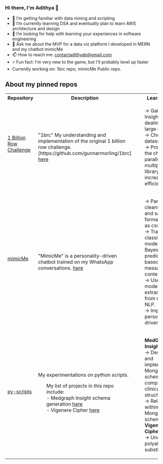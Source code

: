 ### Hi there, I'm Adithya 👋

- 🔭 I’m getting familiar with data mining and scripting
- 🌱 I’m currently learning DSA and eventually plan to learn AWS architecture and design
- 🤔 I’m looking for help with learning your experiences in software engineering 
- 💬 Ask me about the MVP for a data viz platform I developed in MERN and my chatbot mimicMe
- 📫 How to reach me: contactadithyab@gmail.com
- ⚡ Fun fact: I'm very new to the game, but I'll probably level up faster
- Currently working on: 1brc repo, mimicMe Public repo.

## About my pinned repos

<table>
  <tr>
    <th>Repository</th>
    <th>Description</th>
    <th>Learnings</th>
  </tr>
  <tr>
    <td><a target="_blank" href="https://github.com/adhistark222/1brc">1 Billion Row Challenge<h4/></a></td>
    <td>"1brc" My understanding and implementation of the original 1 billion row challenge. [https://github.com/gunnarmorling/1brc]
      <a target="_blank" href="https://github.com/adhistark222/1brc">here</a>
    </td>
      <td> 
        <ul>
           -> Gained Insights in dealing with large datasets <br/>
           -> Chunking up datasets <br/>
           -> Processing the chunks parallelly using multiprocessing library for increased efficiency <br/>
        </ul>
      </td>
  </tr>
  <tr>
    <td><a target="_blank" href="https://github.com/adhistark222/mimicMePublic">mimicMe<h4/></a></td>
    <td>"MimicMe" is a personality-driven chatbot trained on my WhatsApp conversations.
      <a target="_blank" href="https://github.com/adhistark222/mimicMePublic">here</a>
    </td>
      <td> 
        <ul>
           -> Parse, cleanse, format and save formatted data as csv <br/>
           -> Train a text classification model (Naive Bayes) to predict the user based on the message content.<br/>
           -> Use the model to extract insights from data using NLP. <br/>
           -> Implemented personality-driven chatbot.
        </ul>
      </td>
  </tr>
  <tr>
    <td><a target="_blank" href="https://github.com/adhistark222/py-scripts">py-scripts<h4/></a></td>
    <td>My experimentations on python scripts. 
      <ul> My list of projects in this repo include: <br/>
- Medgraph Insight schema generation <a target="_blank" href="https://github.com/adhistark222/py-scripts">here </a><br/>
- Vigenere Cipher <a target="_blank" href="https://github.com/adhistark222/py-scripts">here </a></ul>
    </td>
      <td> 
        <ul>
          <b>MedGraph Insight </b><br/>
          -> Designing and implementing MongoDB schemas for complex clinical data structures. <br/>
          -> Relationships within MongoDB schemas.<br/>
          <b>Vigenere Cipher </b><br/>
          -> Understand polyalphabetic substitution.</ul></td>
  </tr>
</table>
